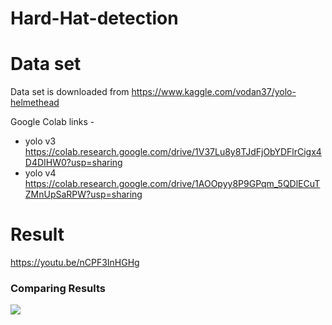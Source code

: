 # Hard-Hat-detection

# Data set
Data set is downloaded from https://www.kaggle.com/vodan37/yolo-helmethead 

Google Colab links -
- yolo v3 https://colab.research.google.com/drive/1V37Lu8y8TJdFjObYDFlrCigx4D4DIHW0?usp=sharing
- yolo v4 https://colab.research.google.com/drive/1AOOpyy8P9GPqm_5QDlECuTZMnUpSaRPW?usp=sharing

# Result 
https://youtu.be/nCPF3InHGHg



### Comparing Results

![](https://github.com/Karthikeya-t/object_detection/blob/main/output_images/yolov3%20v4.gif)
